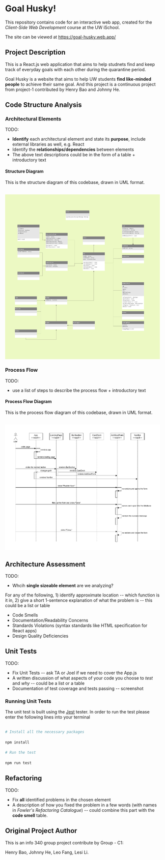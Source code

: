 # Goal Husky!

This repository contains code for an interactive web app, created for the _Client-Side Web Development_ course at the UW iSchool.

  

The site can be viewed at <https://goal-husky.web.app/>

  

## Project Description

This is a React.js web application that aims to help studnets find and keep track of everyday goals with each other during the quarantine period.

  

Goal Husky is a website that aims to help UW students **find like-minded people** to achieve their same goal. And this project is a continuous project from project-1 contributed by Henry Bao and Johnny He.

  
## Code Structure Analysis


### Architectural Elements

TODO:
* **Identify** each architectural element and state its **purpose**, include external libraries as well, e.g. React
* Identify the **relationships/dependencies** between elements
* The above text descriptions could be in the form of a table + introductory text
#### Structure Diagram

This is the structure diagram of this codebase, drawn in UML format.

</br>

<img  src='./images/structure.jpg'  alt='structure diagram'  width='700'>


### Process Flow
TODO:
* use a list of steps to describe the process flow  + introductory text
#### Process Flow Diagram

This is the process flow diagram of this codebase, drawn in UML format.

</br>

<img  src='./images/process_flow.png'  alt='process flow dagram'  width='700'>


## Architecture Assessment

TODO:
* Whcih **single sizeable element** are we analyzing?

For any of the following, 1) identify approximate location -- which function is it in, 2) give a short 1-sentence explanation of what the problem is  -- this could be a list or table
* Code Smells
* Documentation/Readability Concerns
* Standards Violations (syntax standards like HTML specification for React apps)
* Design Quality Deficiencies
  
  

## Unit Tests

TODO: 
* Fix Unit Tests -- ask TA or Joel if we need to cover the App.js
* A written discussion of what aspects of your code you choose to *test* and *why* -- could be a list or a table
* Documentation of test coverage and tests passing -- screenshot

### Running Unit Tests
The unit test is built using the [Jest](https://facebook.github.io/jest/) tester. In order to run the test please enter the following lines into your terminal

```bash

# Install all the necessary packages

npm install

# Run the test

npm run test

```

  
 ## Refactoring

TODO:
* Fix **all** identified problems in the chosen element
* A description of how you fixed the problem in a few words (with names in *Fowler's Refactoring Catalogue*) -- could combine this part with the **code smell** table.

## Original Project Author

This is an info 340 group project contribute by Group - C1:<br>

Henry Bao, Johnny He, Leo Fang, Lesi Li.